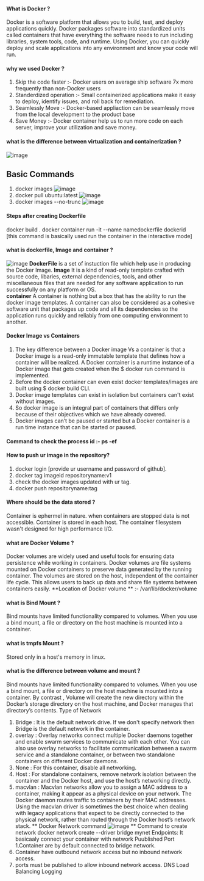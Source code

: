 #### What is Docker ?
Docker is a software platform that allows you to build, test, and deploy applications quickly. Docker packages software into standardized units called containers that have everything the software needs to run including libraries, system tools, code, and runtime. Using Docker, you can quickly deploy and scale applications into any environment and know your code will run.
#### why we used Docker ?
1. Skip the code faster :- Docker users on average ship software 7x more frequently than non-Docker users
2. Standerdized operation :- Small containerized applications make it easy to deploy, identify issues, and roll back for remediation.
3. Seamlessly Move :- Docker-based appliaction can be seamlessly move from the local development to the product base 
4. Save Money :- Docker container help us to run more code on each server, improve your utilization and save money.
#### what is the difference between virtualization and containerization ?
![image](https://user-images.githubusercontent.com/96170504/219357213-34c5f4f6-42ad-48be-a1ac-2f10c4b08fd1.png)
## Basic Commands
1. docker images
![image](https://user-images.githubusercontent.com/96170504/219027853-9bea2681-f7fe-4aae-aa6c-5188956ca860.png)
2. docker pull ubuntu:latest
![image](https://user-images.githubusercontent.com/96170504/219028328-aa02ff87-4a55-497e-aa93-fe912efea00c.png)
3. docker images --no-trunc
![image](https://user-images.githubusercontent.com/96170504/219028522-95ad1c37-5711-4475-a771-3bd375b7377e.png)
#### Steps after creating Dockerfile
docker build .
docker container run -it --name namedockerfile dockerid  [this command is basically used run the container in the interactive mode]
#### what is dockerfile, Image and container ?
![image](https://user-images.githubusercontent.com/96170504/219370769-1bf6c571-be4b-4b9d-bda8-98ed297498f6.png)
**DockerFile** is a set of instuction file which help use in producing the Docker Image.
**Image** It is a kind of read-only template crafted with source code, libaries, external dependencies, tools, and other miscellaneous files that are needed for any software application to run successfully on any platform or OS.  
**container** A container is nothing but a box that has the ability to run the docker image templates. 
A container can also be considered as a cohesive software unit that packages up code and all its dependencies so the application runs quickly and reliably from one computing environment to another.  
#### Docker Image vs Containers
1. The key difference between a Docker image Vs a container is that a Docker image is a read-only immutable template that defines how a container will be realized. A Docker container is a runtime instance of a Docker image that gets created when the $ docker run command is implemented.  
2. Before the docker container can even exist docker templates/images are built using $ docker build CLI. 
3. Docker image templates can exist in isolation but containers can't exist without images.  
4. So docker image is an integral part of containers that differs only because of their objectives which we have already covered.  
5. Docker images can’t be paused or started but a Docker container is a run time instance that can be started or paused. 
#### Command to check the **process id** :- **ps -ef**
#### How to push ur image in the repository?
1. docker login [provide ur username and password of github].
2. docker tag imageid repositoryname:v1
3. check the docker images updated with ur tag.
4. docker push repositoryname:tag
#### Where should be the data stored ?
Container is ephermel in nature. when containers are stopped data is not accessible. Container is stored in each host. The container filesystem wasn't designed for high performance I/O.
#### what are Docker Volume ?
Docker volumes are widely used and useful tools for ensuring data persistence while working in containers. Docker volumes are file systems mounted on Docker containers to preserve data generated by the running container.
The volumes are stored on the host, independent of the container life cycle. This allows users to back up data and share file systems between containers easily.
**Location of Docker volume ** :- /var/lib/docker/volume
#### what is Bind Mount ?
Bind mounts have limited functionality compared to volumes. When you use a bind mount, a file or directory on the host machine is mounted into a container. 
#### what is tmpfs Mount ?
Stored only in a host's memory in linux.
#### what is the difference between volume and mount ?
Bind mounts have limited functionality compared to volumes. When you use a bind mount, a file or directory on the host machine is mounted into a container. By contrast , Volume will create the new directory within the Docker’s storage directory on the host machine, and Docker manages that directory’s contents.
Type of Network
1. Bridge : It is the default network drive. If we don't specify network then Bridge is the default network in the container.
2. overlay : Overlay networks connect multiple Docker daemons together and enable swarm services to communicate with each other. You can also use overlay networks to facilitate communication between a swarm service and a standalone container, or between two standalone containers on different Docker daemons.
3. None : For this container, disable all networking.
4. Host : For standalone containers, remove network isolation between the container and the Docker host, and use the host’s networking directly.
5. macvlan : Macvlan networks allow you to assign a MAC address to a container, making it appear as a physical device on your network. The Docker daemon routes traffic to containers by their MAC addresses. Using the macvlan driver is sometimes the best choice when dealing with legacy applications that expect to be directly connected to the physical network, rather than routed through the Docker host’s network stack.
** Docker Network command
![image](https://user-images.githubusercontent.com/96170504/221581985-da35af34-dc5c-4798-840b-12a3755fff9b.png)
** Command to create network
docker network create --driver bridge mynet
Endpoints: It basicaaly connect your container with network
Puublished Port
1.Container are by default connected to bridge network.
2. Container have outbound network access but no inbound network access.
3. ports must be published to allow inbound network access.
DNS
Load Balancing
Logging

